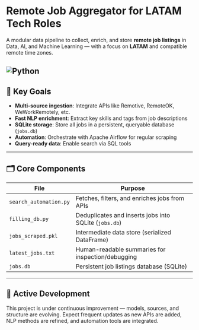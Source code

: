 # Remote Job Aggregator for LATAM Tech Roles

A modular data pipeline to collect, enrich, and store **remote job listings** in Data, AI, and Machine Learning — with a focus on **LATAM** and compatible remote time zones.

![Python](https://img.shields.io/badge/Python-3.10+-blue?logo=python&logoColor=white)
---

## 🔭 Key Goals

- **Multi-source ingestion**: Integrate APIs like Remotive, RemoteOK, WeWorkRemotely, etc.
- **Fast NLP enrichment**: Extract key skills and tags from job descriptions
- **SQLite storage**: Store all jobs in a persistent, queryable database (`jobs.db`)
- **Automation**: Orchestrate with Apache Airflow for regular scraping
- **Query-ready data**: Enable search via SQL tools

---

## 🗂️ Core Components

| File                | Purpose                                              |
|---------------------|------------------------------------------------------|
| `search_automation.py` | Fetches, filters, and enriches jobs from APIs     |
| `filling_db.py`        | Deduplicates and inserts jobs into SQLite (`jobs.db`)  |
| `jobs_scraped.pkl`     | Intermediate data store (serialized DataFrame)        |
| `latest_jobs.txt`      | Human-readable summaries for inspection/debugging     |
| `jobs.db`              | Persistent job listings database (SQLite)             |

---

## 🚧 Active Development

This project is under continuous improvement — models, sources, and structure are evolving. Expect frequent updates as new APIs are added, NLP methods are refined, and automation tools are integrated.



